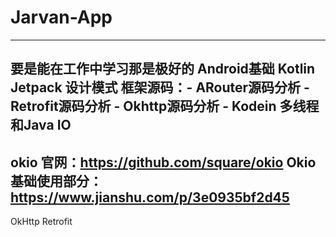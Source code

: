 # Jarvan-App
-------------------------------------------
要是能在工作中学习那是极好的
Android基础
Kotlin
Jetpack
设计模式
框架源码：- ARouter源码分析 - Retrofit源码分析 - Okhttp源码分析 - Kodein
多线程和Java IO
-------------------------------------------
okio
官网：https://github.com/square/okio
Okio基础使用部分：https://www.jianshu.com/p/3e0935bf2d45
-------------------------------------------
OkHttp Retrofit